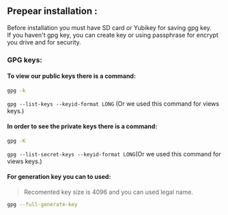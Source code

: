 ## **Prepear installation :**
Before installation you must have SD card or Yubikey for saving gpg key.\
If you haven't gpg key, you can create key or using passphrase for encrypt you drive and for security.

### **GPG keys:**

#### **To view our public keys there is a command:**
```sh
gpg -k
```
`gpg --list-keys --keyid-format LONG` (Or we used this command for views keys.)

#### **In order to see the private keys there is a command:**
```sh
gpg -K
```
`gpg --list-secret-keys --keyid-format LONG`(Or we used this command for views keys.)

#### **For generation key you can to used:**
> Recomented key size is 4096 and you can used legal name.

```sh
gpg --full-generate-key
```
